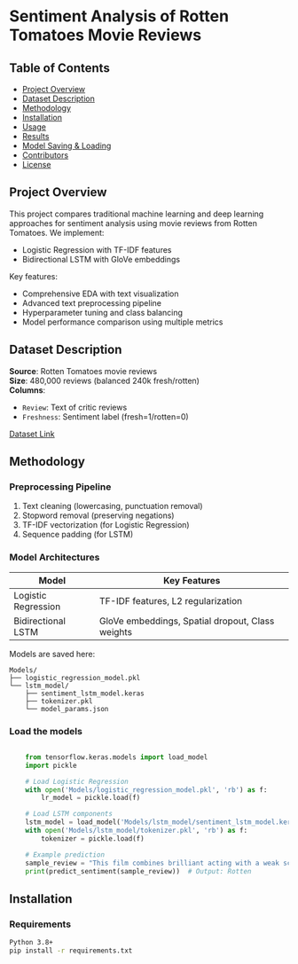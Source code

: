 # Sentiment Analysis of Rotten Tomatoes Movie Reviews

## Table of Contents
- [Project Overview](#project-overview)
- [Dataset Description](#dataset-description)
- [Methodology](#methodology)
- [Installation](#installation)
- [Usage](#usage)
- [Results](#results)
- [Model Saving & Loading](#model-saving--loading)
- [Contributors](#contributors)
- [License](#license)

## Project Overview
This project compares traditional machine learning and deep learning approaches for sentiment analysis using movie reviews from Rotten Tomatoes. We implement:
- Logistic Regression with TF-IDF features
- Bidirectional LSTM with GloVe embeddings

Key features:
- Comprehensive EDA with text visualization
- Advanced text preprocessing pipeline
- Hyperparameter tuning and class balancing
- Model performance comparison using multiple metrics

## Dataset Description
**Source**: Rotten Tomatoes movie reviews  
**Size**: 480,000 reviews (balanced 240k fresh/rotten)  
**Columns**:
- `Review`: Text of critic reviews
- `Freshness`: Sentiment label (fresh=1/rotten=0)

[Dataset Link](https://www.kaggle.com/datasets/stefanoleone992/rotten-tomatoes-movies-and-critic-reviews-dataset)

## Methodology

### Preprocessing Pipeline
1. Text cleaning (lowercasing, punctuation removal)
2. Stopword removal (preserving negations)
3. TF-IDF vectorization (for Logistic Regression)
4. Sequence padding (for LSTM)

### Model Architectures
| Model                | Key Features                                  |
|----------------------|----------------------------------------------|
| Logistic Regression  | TF-IDF features, L2 regularization           |
| Bidirectional LSTM   | GloVe embeddings, Spatial dropout, Class weights |

Models are saved here:

```
Models/
├── logistic_regression_model.pkl
└── lstm_model/
    ├── sentiment_lstm_model.keras
    ├── tokenizer.pkl
    └── model_params.json
```
### Load the models
```python

    from tensorflow.keras.models import load_model
    import pickle

    # Load Logistic Regression
    with open('Models/logistic_regression_model.pkl', 'rb') as f:
        lr_model = pickle.load(f)

    # Load LSTM components
    lstm_model = load_model('Models/lstm_model/sentiment_lstm_model.keras')
    with open('Models/lstm_model/tokenizer.pkl', 'rb') as f:
        tokenizer = pickle.load(f)

    # Example prediction
    sample_review = "This film combines brilliant acting with a weak script"
    print(predict_sentiment(sample_review))  # Output: Rotten

```

## Installation

### Requirements
```bash
Python 3.8+
pip install -r requirements.txt